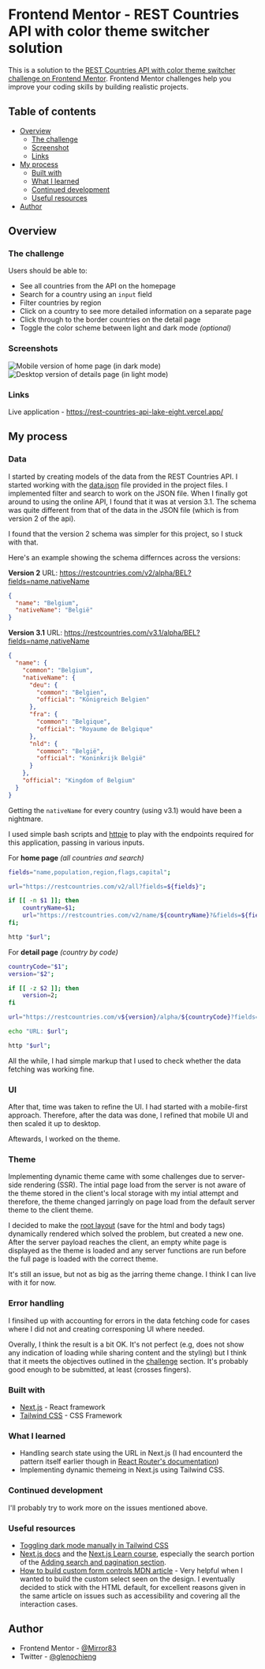 # Frontend Mentor - REST Countries API with color theme switcher solution

This is a solution to the [REST Countries API with color theme switcher challenge on Frontend Mentor](https://www.frontendmentor.io/challenges/rest-countries-api-with-color-theme-switcher-5cacc469fec04111f7b848ca). Frontend Mentor challenges help you improve your coding skills by building realistic projects.

## Table of contents

- [Overview](#overview)
  - [The challenge](#the-challenge)
  - [Screenshot](#screenshot)
  - [Links](#links)
- [My process](#my-process)
  - [Built with](#built-with)
  - [What I learned](#what-i-learned)
  - [Continued development](#continued-development)
  - [Useful resources](#useful-resources)
- [Author](#author)

## Overview

### The challenge

Users should be able to:

- See all countries from the API on the homepage
- Search for a country using an `input` field
- Filter countries by region
- Click on a country to see more detailed information on a separate page
- Click through to the border countries on the detail page
- Toggle the color scheme between light and dark mode _(optional)_

### Screenshots

![Mobile version of home page (in dark mode)](./screenshots/mobile-home.png)
![Desktop version of details page (in light mode)](./screenshots/desktop-detail.png)

### Links

Live application - https://rest-countries-api-lake-eight.vercel.app/

## My process

### Data

I started by creating models of the data from the REST Countries API. I started working with the [data.json](./src/data.json) file provided in the project files. I implemented filter and search to work on the JSON file. When I finally got around to using the online API, I found that it was at version 3.1. The schema was quite different from that of the data in the JSON file (which is from version 2 of the api).

I found that the version 2 schema was simpler for this project, so I stuck with that.

Here's an example showing the schema differnces across the versions:

**Version 2**
URL: https://restcountries.com/v2/alpha/BEL?fields=name,nativeName

```json
{
  "name": "Belgium",
  "nativeName": "België"
}
```

**Version 3.1**
URL: https://restcountries.com/v3.1/alpha/BEL?fields=name,nativeName

```json
{
  "name": {
    "common": "Belgium",
    "nativeName": {
      "deu": {
        "common": "Belgien",
        "official": "Königreich Belgien"
      },
      "fra": {
        "common": "Belgique",
        "official": "Royaume de Belgique"
      },
      "nld": {
        "common": "België",
        "official": "Koninkrijk België"
      }
    },
    "official": "Kingdom of Belgium"
  }
}
```

Getting the `nativeName` for every country (using v3.1) would have been a nightmare.

I used simple bash scripts and [httpie](https://httpie.io/) to play with the endpoints required for this application, passing in various inputs.

For **home page** _(all countries and search)_

```bash
fields="name,population,region,flags,capital";

url="https://restcountries.com/v2/all?fields=${fields}";

if [[ -n $1 ]]; then
    countryName=$1;
    url="https://restcountries.com/v2/name/${countryName}?&fields=${fields}";
fi;

http "$url";
```

For **detail page** _(country by code)_

```bash
countryCode="$1";
version="$2";

if [[ -z $2 ]]; then
    version=2;
fi

url="https://restcountries.com/v${version}/alpha/${countryCode}?fields=name,nativeName,population,region,flags,capital,subregion,languages,topLevelDomain,currencies,borders"

echo "URL: $url";

http "$url";

```

All the while, I had simple markup that I used to check whether the data fetching was working fine.

### UI

After that, time was taken to refine the UI. I had started with a mobile-first approach. Therefore, after the data was done, I refined that mobile UI and then scaled it up to desktop.

Aftewards, I worked on the theme.

### Theme

Implementing dynamic theme came with some challenges due to server-side rendering (SSR). The intial page load from the server is not aware of the theme stored in the client's local storage with my intial attempt and therefore, the theme changed jarringly on page load from the default server theme to the client theme.

<!-- Demonstration GIF possibly? -->

I decided to make the [root layout](./src/app/layout.tsx) (save for the html and body tags) dynamically rendered which solved the problem, but created a new one. After the server payload reaches the client, an empty white page is displayed as the theme is loaded and any server functions are run before the full page is loaded with the correct theme.

It's still an issue, but not as big as the jarring theme change. I think I can live with it for now.

### Error handling

I finsihed up with accounting for errors in the data fetching code for cases where I did not and creating corresponing UI where needed.

Overally, I think the result is a bit OK. It's not perfect (e.g, does not show any indication of loading while sharing content and the styling) but I think that it meets the objectives outlined in the [challenge](#the-challenge) section. It's probably good enough to be submitted, at least (crosses fingers).

### Built with

- [Next.js](https://nextjs.org/) - React framework
- [Tailwind CSS](https://tailwindcss.com/) - CSS Framework

### What I learned

- Handling search state using the URL in Next.js (I had encounterd the pattern itself earlier though in [React Router's documentation](https://reactrouter.com/en/main/start/tutorial#get-submissions-with-client-side-routing))
- Implementing dynamic themeing in Next.js using Tailwind CSS.

### Continued development

I'll probably try to work more on the issues mentioned above.

### Useful resources

- [Toggling dark mode manually in Tailwind CSS](https://tailwindcss.com/docs/dark-mode#toggling-dark-mode-manually)
- [Next.js docs](https://nextjs.org/docs) and the [Next.js Learn course](https://nextjs.org/learn), especially the search portion of the [Adding search and pagination section](https://nextjs.org/learn/dashboard-app/adding-search-and-pagination).
- [How to build custom form controls MDN article](https://developer.mozilla.org/en-US/docs/Learn/Forms/How_to_build_custom_form_controls) - Very helpful when I wanted to build the custom select seen on the design. I eventually decided to stick with the HTML default, for excellent reasons given in the same article on issues such as accessibility and covering all the interaction cases.

## Author

- Frontend Mentor - [@Mirror83](https://www.frontendmentor.io/profile/Mirror83)
- Twitter - [@glenochieng](https://www.twitter.com/glen_ochieng_)
